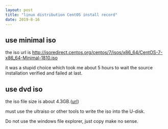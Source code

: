 ```yaml
---
layout: post
title: "linux distribution CentOS install record"
date: 2019-8-16
---
```


## use minimal iso

the iso url is http://isoredirect.centos.org/centos/7/isos/x86_64/CentOS-7-x86_64-Minimal-1810.iso

it was a stupid choice which took me about 5 hours to wait the source installation verified and failed at last.

## use dvd iso

the iso file size is about 4.3GB.([url](http://mirrors.tuna.tsinghua.edu.cn/centos/7.6.1810/isos/x86_64/CentOS-7-x86_64-DVD-1810.iso))

must use the ultraiso or other tools to write the iso into the U-disk.

Do not use the windows file explorer, just copy make no sense.
